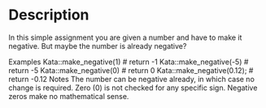 # Description

In this simple assignment you are given a number and have to make it negative. But maybe the number is already negative?

Examples
Kata::make_negative(1)     # return -1
Kata::make_negative(-5)    # return -5
Kata::make_negative(0)     # return 0
Kata::make_negative(0.12); # return -0.12
Notes
The number can be negative already, in which case no change is required.
Zero (0) is not checked for any specific sign. Negative zeros make no mathematical sense.